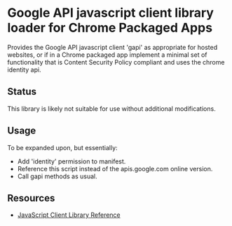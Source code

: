 # Google API javascript client library loader for Chrome Packaged Apps

Provides the Google API javascript client 'gapi' as
appropriate for hosted websites, or if in a Chrome packaged
app implement a minimal set of functionality that is Content
Security Policy compliant and uses the chrome identity api.

## Status

This library is likely not suitable for use without additional modifications.

## Usage

To be expanded upon, but essentially:
- Add 'identity' permission to manifest.
- Reference this script instead of the apis.google.com online version.
- Call gapi methods as usual.

## Resources

* [JavaScript Client Library Reference](https://developers.google.com/api-client-library/javascript/reference/referencedocs)

